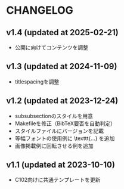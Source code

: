 # CHANGELOG
## v1.4 (updated at 2025-02-21)
- 公開に向けてコンテンツを調整

## v1.3 (updated at 2024-11-09)
- titlespacingを調整

## v1.2 (updated at 2023-12-24)
- subsubsectionのスタイルを用意
- Makefileを修正（BibTeX要否を自動判定）
- スタイルファイルにバージョンを記載
- 等幅フォントの使用例に \texttt{...} を追加
- 画像掲載例に回転させる例を追加

## v1.1 (updated at 2023-10-10)
- C102向けに共通テンプレートを更新
